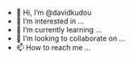 - 👋 Hi, I’m @davidkudou
- 👀 I’m interested in ...
- 🌱 I’m currently learning ...
- 💞️ I’m looking to collaborate on ...
- 📫 How to reach me ...

<!---
davidkudou/davidkudou is a ✨ special ✨ repository because its `README.md` (this file) appears on your GitHub profile.
You can click the Preview link to take a look at your changes.
--->
